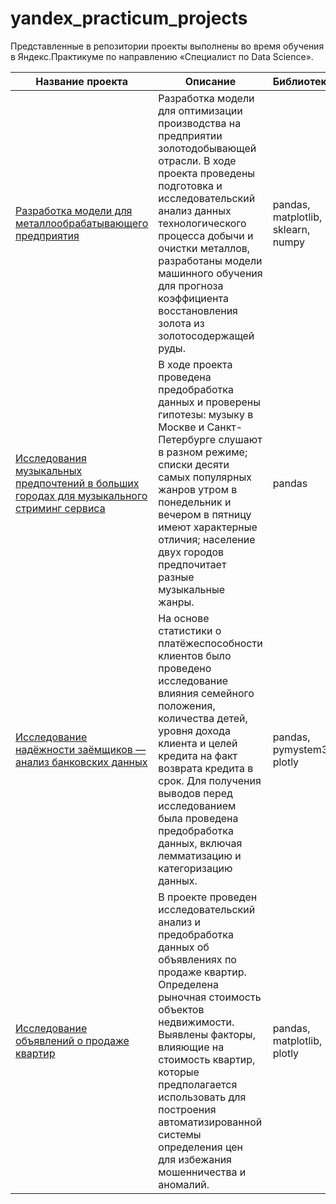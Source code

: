# yandex_practicum_projects

Представленные в репозитории проекты выполнены во время обучения в Яндекс.Практикуме по направлению «Специалист по Data Science».

Название проекта | Описание | Библиотеки
--- | --- | ---
[Разработка модели для металлообрабатывающего предприятия](https://github.com/i-stoeva/yandex_practicum_projects/tree/main/gold_recovery_project) | Разработка модели для оптимизации производства на предприятии золотодобывающей отрасли. В ходе проекта проведены подготовка и исследовательский анализ данных технологического процесса добычи и очистки металлов, разработаны модели машинного обучения для прогноза коэффициента восстановления золота из золотосодержащей руды. | pandas, matplotlib, sklearn, numpy
[Исследования музыкальных предпочтений в больших городах для музыкального стриминг сервиса](https://github.com/i-stoeva/yandex_practicum_projects/tree/main/music_project) | В ходе проекта проведена предобработка данных и проверены гипотезы: музыку в Москве и Санкт-Петербурге слушают в разном режиме; списки десяти самых популярных жанров утром в понедельник и вечером в пятницу имеют характерные отличия; население двух городов предпочитает разные музыкальные жанры. | pandas
[Исследование надёжности заёмщиков — анализ банковских данных](https://github.com/i-stoeva/yandex_practicum_projects/tree/main/credit_project) | На основе статистики о платёжеспособности клиентов было проведено исследование влияния семейного положения, количества детей, уровня дохода клиента и целей кредита на факт возврата кредита в срок. Для получения выводов перед исследованием была проведена предобработка данных, включая лемматизацию и категоризацию данных. | pandas, pymystem3, plotly
[Исследование объявлений о продаже квартир](https://github.com/i-stoeva/yandex_practicum_projects/tree/main/real_estate_project) | В проекте проведен исследовательский анализ и предобработка данных об объявлениях по продаже квартир. Определена рыночная стоимость объектов недвижимости. Выявлены факторы, влияющие на стоимость квартир, которые предполагается использовать для построения автоматизированной системы определения цен для избежания мошенничества и аномалий. | pandas, matplotlib, plotly